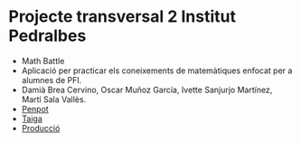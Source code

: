 # Projecte transversal 2 Institut Pedralbes

* Math Battle
* Aplicació per practicar els coneixements de matemàtiques enfocat per a alumnes de PFI.
* Damià Brea Cervino, Oscar Muñoz García, Ivette Sanjurjo Martínez, Martí Sala Vallès. 
* [Penpot](https://design.penpot.app/#/view/7acb5393-ab48-80f5-8003-7a3655c20444?page-id=7acb5393-ab48-80f5-8003-7a3655c20445&section=interactions&index=6)
* [Taiga](https://tree.taiga.io/project/marti-sv-damtr1gx/backlog)
* <a href="http://mathbattle.dam.inspedralbes.cat" target="_blank">Producció</a>
